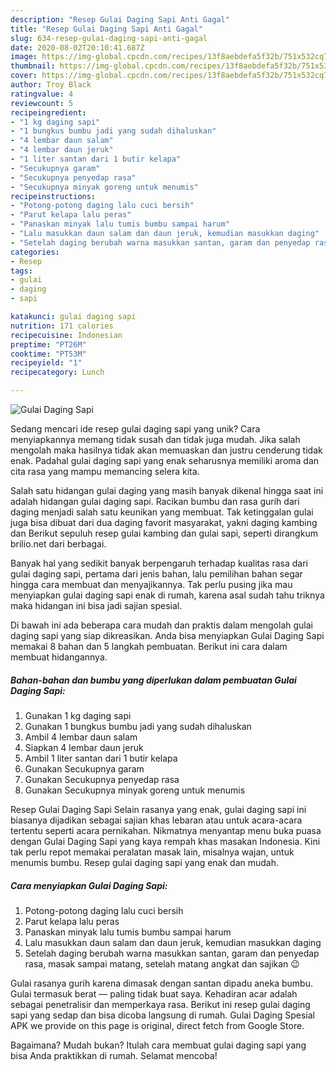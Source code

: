 ```yaml
---
description: "Resep Gulai Daging Sapi Anti Gagal"
title: "Resep Gulai Daging Sapi Anti Gagal"
slug: 634-resep-gulai-daging-sapi-anti-gagal
date: 2020-08-02T20:10:41.687Z
image: https://img-global.cpcdn.com/recipes/13f8aebdefa5f32b/751x532cq70/gulai-daging-sapi-foto-resep-utama.jpg
thumbnail: https://img-global.cpcdn.com/recipes/13f8aebdefa5f32b/751x532cq70/gulai-daging-sapi-foto-resep-utama.jpg
cover: https://img-global.cpcdn.com/recipes/13f8aebdefa5f32b/751x532cq70/gulai-daging-sapi-foto-resep-utama.jpg
author: Troy Black
ratingvalue: 4
reviewcount: 5
recipeingredient:
- "1 kg daging sapi"
- "1 bungkus bumbu jadi yang sudah dihaluskan"
- "4 lembar daun salam"
- "4 lembar daun jeruk"
- "1 liter santan dari 1 butir kelapa"
- "Secukupnya garam"
- "Secukupnya penyedap rasa"
- "Secukupnya minyak goreng untuk menumis"
recipeinstructions:
- "Potong-potong daging lalu cuci bersih"
- "Parut kelapa lalu peras"
- "Panaskan minyak lalu tumis bumbu sampai harum"
- "Lalu masukkan daun salam dan daun jeruk, kemudian masukkan daging"
- "Setelah daging berubah warna masukkan santan, garam dan penyedap rasa, masak sampai matang, setelah matang angkat dan sajikan 😉"
categories:
- Resep
tags:
- gulai
- daging
- sapi

katakunci: gulai daging sapi 
nutrition: 171 calories
recipecuisine: Indonesian
preptime: "PT26M"
cooktime: "PT53M"
recipeyield: "1"
recipecategory: Lunch

---
```



![Gulai Daging Sapi](https://img-global.cpcdn.com/recipes/13f8aebdefa5f32b/751x532cq70/gulai-daging-sapi-foto-resep-utama.jpg)

Sedang mencari ide resep gulai daging sapi yang unik? Cara menyiapkannya memang tidak susah dan tidak juga mudah. Jika salah mengolah maka hasilnya tidak akan memuaskan dan justru cenderung tidak enak. Padahal gulai daging sapi yang enak seharusnya memiliki aroma dan cita rasa yang mampu memancing selera kita.

Salah satu hidangan gulai daging yang masih banyak dikenal hingga saat ini adalah hidangan gulai daging sapi. Racikan bumbu dan rasa gurih dari daging menjadi salah satu keunikan yang membuat. Tak ketinggalan gulai juga bisa dibuat dari dua daging favorit masyarakat, yakni daging kambing dan Berikut sepuluh resep gulai kambing dan gulai sapi, seperti dirangkum brilio.net dari berbagai.

Banyak hal yang sedikit banyak berpengaruh terhadap kualitas rasa dari gulai daging sapi, pertama dari jenis bahan, lalu pemilihan bahan segar hingga cara membuat dan menyajikannya. Tak perlu pusing jika mau menyiapkan gulai daging sapi enak di rumah, karena asal sudah tahu triknya maka hidangan ini bisa jadi sajian spesial.


Di bawah ini ada beberapa cara mudah dan praktis dalam mengolah gulai daging sapi yang siap dikreasikan. Anda bisa menyiapkan Gulai Daging Sapi memakai 8 bahan dan 5 langkah pembuatan. Berikut ini cara dalam membuat hidangannya.

<!--inarticleads1-->

##### Bahan-bahan dan bumbu yang diperlukan dalam pembuatan Gulai Daging Sapi:

1. Gunakan 1 kg daging sapi
1. Gunakan 1 bungkus bumbu jadi yang sudah dihaluskan
1. Ambil 4 lembar daun salam
1. Siapkan 4 lembar daun jeruk
1. Ambil 1 liter santan dari 1 butir kelapa
1. Gunakan Secukupnya garam
1. Gunakan Secukupnya penyedap rasa
1. Gunakan Secukupnya minyak goreng untuk menumis


Resep Gulai Daging Sapi Selain rasanya yang enak, gulai daging sapi ini biasanya dijadikan sebagai sajian khas lebaran atau untuk acara-acara tertentu seperti acara pernikahan. Nikmatnya menyantap menu buka puasa dengan Gulai Daging Sapi yang kaya rempah khas masakan Indonesia. Kini tak perlu repot memakai peralatan masak lain, misalnya wajan, untuk menumis bumbu. Resep gulai daging sapi yang enak dan mudah. 

<!--inarticleads2-->

##### Cara menyiapkan Gulai Daging Sapi:

1. Potong-potong daging lalu cuci bersih
1. Parut kelapa lalu peras
1. Panaskan minyak lalu tumis bumbu sampai harum
1. Lalu masukkan daun salam dan daun jeruk, kemudian masukkan daging
1. Setelah daging berubah warna masukkan santan, garam dan penyedap rasa, masak sampai matang, setelah matang angkat dan sajikan 😉


Gulai rasanya gurih karena dimasak dengan santan dipadu aneka bumbu. Gulai termasuk berat — paling tidak buat saya. Kehadiran acar adalah sebagai penetralisir dan memperkaya rasa. Berikut ini resep gulai daging sapi yang sedap dan bisa dicoba langsung di rumah. Gulai Daging Spesial APK we provide on this page is original, direct fetch from Google Store. 

Bagaimana? Mudah bukan? Itulah cara membuat gulai daging sapi yang bisa Anda praktikkan di rumah. Selamat mencoba!
